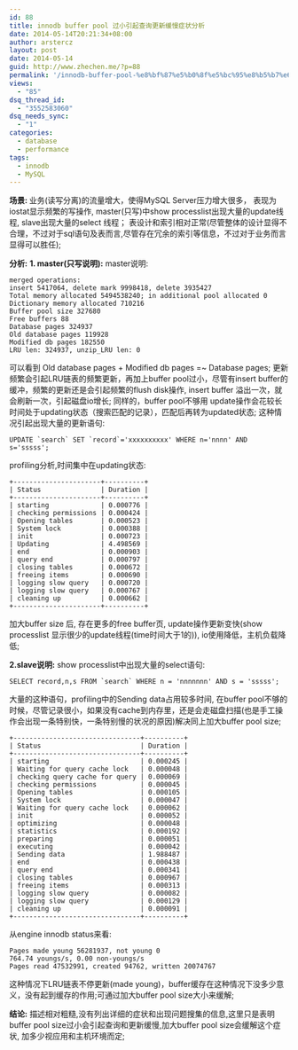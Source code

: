 ```yaml
---
id: 88
title: innodb buffer pool 过小引起查询更新缓慢症状分析
date: 2014-05-14T20:21:34+08:00
author: arstercz
layout: post
date: 2014-05-14
guid: http://www.zhechen.me/?p=88
permalink: '/innodb-buffer-pool-%e8%bf%87%e5%b0%8f%e5%bc%95%e8%b5%b7%e6%9f%a5%e8%af%a2%e6%9b%b4%e6%96%b0%e7%bc%93%e6%85%a2%e7%97%87%e7%8a%b6%e5%88%86%e6%9e%90/'
views:
  - "85"
dsq_thread_id:
  - "3552583060"
dsq_needs_sync:
  - "1"
categories:
  - database
  - performance
tags:
  - innodb
  - MySQL
---
```

<b>场景: </b>
业务(读写分离)的流量增大，使得MySQL Server压力增大很多， 表现为iostat显示频繁的写操作, master(只写)中show processlist出现大量的update线程, slave出现大量的select 线程；
表设计和索引相对正常(尽管整体的设计显得不合理，不过对于sql语句及表而言,尽管存在冗余的索引等信息，不过对于业务而言显得可以胜任);

<b>分析:</b>
<b>1. master(只写说明):</b>
master说明: 
<!--more-->
```
merged operations: 
insert 5417064, delete mark 9998418, delete 3935427 
Total memory allocated 5494538240; in additional pool allocated 0 
Dictionary memory allocated 710216 
Buffer pool size 327680 
Free buffers 88 
Database pages 324937 
Old database pages 119928 
Modified db pages 182550 
LRU len: 324937, unzip_LRU len: 0 
```
可以看到 Old database pages + Modified db pages =~ Database pages;
更新频繁会引起LRU链表的频繁更新，再加上buffer pool过小，尽管有insert buffer的缓冲，频繁的更新还是会引起频繁的flush disk操作, insert buffer 溢出一次，就会刷新一次，引起磁盘io增长; 同样的，buffer pool不够用 update操作会花较长时间处于updating状态（搜索匹配的记录），匹配后再转为updated状态; 这种情况引起出现大量的更新语句: 
```
UPDATE `search` SET `record`='xxxxxxxxxx' WHERE n='nnnn' AND s='sssss'; 
```
profiling分析,时间集中在updating状态:
```
+----------------------+----------+ 
| Status               | Duration | 
+----------------------+----------+ 
| starting             | 0.000776 | 
| checking permissions | 0.000424 | 
| Opening tables       | 0.000523 | 
| System lock          | 0.000388 | 
| init                 | 0.000723 | 
| Updating             | 4.498569 | 
| end                  | 0.000903 | 
| query end            | 0.000797 | 
| closing tables       | 0.000672 | 
| freeing items        | 0.000690 | 
| logging slow query   | 0.000720 | 
| logging slow query   | 0.000767 | 
| cleaning up          | 0.000662 | 
+----------------------+----------+  
```
加大buffer size 后, 存在更多的free buffer页, update操作更新变快(show processlist 显示很少的update线程(time时间大于1的)), io使用降低，主机负载降低;

<b>2.slave说明:</b>
show processlist中出现大量的select语句:
```
SELECT record,n,s FROM `search` WHERE n = 'nnnnnnn' AND s = 'sssss'; 
```
大量的这种语句，profiling中的Sending data占用较多时间, 在buffer pool不够的时候，尽管记录很小，如果没有cache到内存里，还是会走磁盘扫描(也是手工操作会出现一条特别快，一条特别慢的状况的原因)解决同上加大buffer pool size; 
```
+--------------------------------+----------+ 
| Status                         | Duration | 
+--------------------------------+----------+ 
| starting                       | 0.000245 | 
| Waiting for query cache lock   | 0.000048 | 
| checking query cache for query | 0.000069 | 
| checking permissions           | 0.000045 | 
| Opening tables                 | 0.000105 | 
| System lock                    | 0.000047 | 
| Waiting for query cache lock   | 0.000062 | 
| init                           | 0.000052 | 
| optimizing                     | 0.000048 | 
| statistics                     | 0.000192 | 
| preparing                      | 0.000051 | 
| executing                      | 0.000042 | 
| Sending data                   | 1.988487 | 
| end                            | 0.000438 | 
| query end                      | 0.000341 | 
| closing tables                 | 0.000967 | 
| freeing items                  | 0.000313 | 
| logging slow query             | 0.000082 | 
| logging slow query             | 0.000129 | 
| cleaning up                    | 0.000091 | 
+--------------------------------+----------+ 
```

从engine innodb status来看:
```
Pages made young 56281937, not young 0 
764.74 youngs/s, 0.00 non-youngs/s 
Pages read 47532991, created 94762, written 20074767 
```
这种情况下LRU链表不停更新(made young)，buffer缓存在这种情况下没多少意义，没有起到缓存的作用;可通过加大buffer pool size大小来缓解;

<b>结论:</b>
描述相对粗糙,没有列出详细的症状和出现问题搜集的信息,这里只是表明buffer pool size过小会引起查询和更新缓慢,加大buffer pool size会缓解这个症状, 加多少视应用和主机环境而定; 